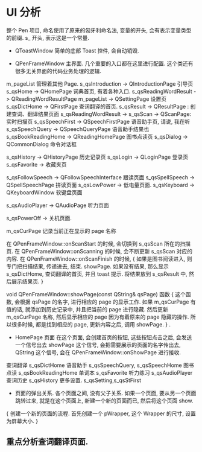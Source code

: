 # UI 分析

整个 Pen 项目, 命名使用了原来的匈牙利命名法, 变量的开头, 会有表示变量类型的前缀.
s_ 开头, 表示这是一个常量.

* QToastWindow 
简单的底部 Toast 控件, 会自动销毁.

* QPenFrameWindow
主界面. 几个重要的入口都在这里进行配置.
这个类还有很多无关界面的代码业务处理的逻辑.

m_pageList 管理着其他 Page.
s_qsIntroduction -> QIntroductionPage 引导页
s_qsHome -> QHomePage 词典首页, 有着各种入口.
s_qsReadingWordResult -> QReadingWordResultPage
m_pageList -> QSettingPage 设置页
s_qsDictHome -> QFirstPage 查词翻译的首页.
s_qsResult ->  QResultPage : 创建查词、翻译结果页面
s_qsReadingWordResult -> 
s_qsScan -> QScanPage: 实时扫描页
s_qsSpeechFirst -> QSpeechFirstPage 语音助手页, 请说, 我在听
s_qsSpeechQuery -> QSpeechQueryPage 语音助手结果也
s_qsBookReadingHome -> QReadingHomePage 图书点读页
s_qsDialog -> QCommonDialog 命令对话框

s_qsHistory -> QHistoryPage 历史记录页
s_qsLogin -> QLoginPage 登录页
s_qsFavorite -> 收藏夹页

s_qsFollowSpeech -> QFollowSpeechInterface 跟读页面
s_qsSpellSpeech -> QSpellSpeechPage 拼读页面
s_qsLowPower -> 低电量页面.
s_qsKeyboard -> QKeyboardWindow 软键盘页面

s_qsAudioPlayer -> QAudioPage 听力页面

s_qsPowerOff -> 关机页面.

m_qsCurPage 记录当前正在显示的 page 名称

在 QPenFrameWindow::onScanStart 的时候, 会切换到 s_qsScan 所在的扫描页.
在 QPenFrameWindow::onScanning 的时候, 会不断更新 s_qsScan 对应的内容.
在 QPenFrameWindow::onScanFinish 的时候, 
{
    如果是图书阅读进入, 则专门把扫描结果, 传递进去, 结束. showPage.
    如果没有结果, 那么显示 s_qsDictHome, 查词翻译的首页, 并且 toast 提示.
    将结果放到 s_qsResult 中, 然后展示结果页.
}


void QPenFrameWindow::showPage(const QString& qsPage) 函数
{
    这个函数, 会根据 qsPage 的名字, 进行相应的 page 的显示工作.
    如果 m_qsCurPage 有值的话, 就添加到历史记录中, 并且把当前的 page 进行隐藏.
    然后更新 m_qsCurPage 名称, 然后显示相应的 page
    因为有着原来的 page 隐藏的操作. 所以很多时候, 都是找到相应的 page, 更新内容之后, 调用 showPage.
}
.

* HomePage 页面
在这个页面, 会创建首页的按钮, 这些按钮点击之后, 会发送一个信号出去 showPage
这个信号, 会把需要展示的页面的名字传出去, QString
这个信号, 会在 QPenFrameWindow::onShowPage 进行接收.

查词翻译 s_qsDictHome
语音助手 s_qsSpeechQuery, s_qsSpeechHome
图书点读 s_qsBookReadingHome
单词本 s_qsFavorite
听力练习 s_qsAudioPlayer
查词历史 s_qsHistory
更多设置. s_qsSetting,s_qsStFirst

* 页面的弹出关系.
各个页面之间, 没有父子关系.
如果一个页面, 要从另一个页面跳转过来, 就是在这个页面上, 新建一个新的页面而已, 然后将这个页面 show.


{
    创建一个新的页面的流程.
    首先创建一个 pWrapper, 这个 Wrapper 的尺寸, 设置为屏幕大小.
}


## 重点分析查词翻译页面.



